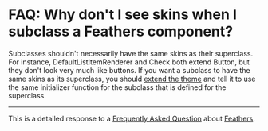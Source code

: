 # FAQ: Why don't I see skins when I subclass a Feathers component?

Subclasses shouldn't necessarily have the same skins as their superclass. For instance, DefaultListItemRenderer and Check both extend Button, but they don't look very much like buttons. If you want a subclass to have the same skins as its superclass, you should [extend the theme](../extending-themes.html) and tell it to use the same initializer function for the subclass that is defined for the superclass.

------------------------------------------------------------------------

This is a detailed response to a [Frequently Asked Question](../faq.html) about [Feathers](../index.html).


